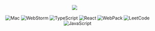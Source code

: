 <div align="center">


<a href="https://bytype.github.io/"><img src="https://img.shields.io/badge/Blog-000?logo=ghost&logoColor=white"></a>
&emsp;

![Mac](https://img.shields.io/badge/mac%20os-000000?logo=apple&logoColor=white)
![WebStorm](https://img.shields.io/badge/WebStrom-000000?logo=webstrom&logoColor=white)
![TypeScript](https://img.shields.io/badge/TypeScript-007ACC?logo=typescript&logoColor=white)
![React](https://img.shields.io/badge/React-007ACC?logo=react&logoColor=white)
![WebPack](https://img.shields.io/badge/webpack-007ACC?logo=webpack&logoColor=white)
![LeetCode](https://img.shields.io/badge/-LeetCode-F7DF1E?logo=LeetCode&logoColor=black)
![JavaScript](https://img.shields.io/badge/JavaScript-F7DF1E?logo=javascript&logoColor=black)

</div>